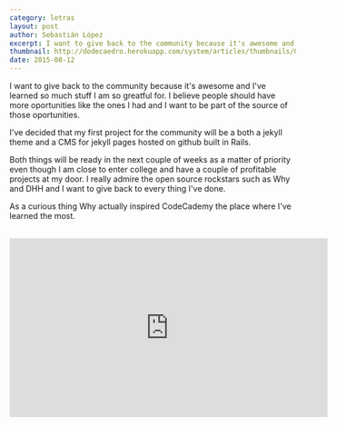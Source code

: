 ```yaml
---
category: letras
layout: post
author: Sebastián López
excerpt: I want to give back to the community because it's awesome and I've learned so much stuff I am so greatful for.
thumbnail: http://dodecaedro.herokuapp.com/system/articles/thumbnails/000/000/003/original/taekwondo_033.JPG?1439358183
date: 2015-08-12
---
```

I want to give back to the community because it's awesome and I've learned so much stuff I am so greatful for. I believe people should have more oportunities like the ones I had and I want to be part of the source of those oportunities.

I've decided that my first project for the community will be a both a jekyll theme and a CMS for jekyll pages hosted on github built in Rails.

Both things will be ready in the next couple of weeks as a matter of priority even though I am close to enter college and have a couple of profitable projects at my door. I really admire the open source rockstars such as Why and DHH and I want to give back to every thing I've done.

As a curious thing Why actually inspired CodeCademy the place where I've learned the most.

<br>

<iframe style="display: block; margin: auto;" width="560" height="315" src="https://www.youtube.com/embed/BM6oQTb_tjQ?rel=0" frameborder="0" allowfullscreen></iframe>
